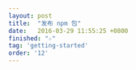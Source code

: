 ```yaml
---
layout: post
title:  "发布 npm 包"
date:   2016-03-29 11:55:25 +0800
finished: "☆"
tag: 'getting-started'
order: '12'
---
```


